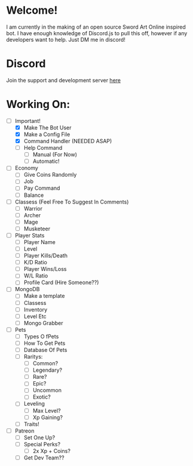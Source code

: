 # Welcome!
I am currently in the making of an open source Sword Art Online inspired bot. I have enough knowledge of Discord.js to pull this off, however if any developers want to help. Just DM me in discord!
# Discord
Join the support and development server [here](https://discord.gg/7smbQAM)
# Working On:
- [ ] Important!
  - [x] Make The Bot User
  - [x] Make a Config File
  - [x] Command Handler (NEEDED ASAP)
  - [ ] Help Command
    - [ ] Manual (For Now)
    - [ ] Automatic!
  
- [ ] Economy
  - [ ] Give Coins Randomly
  - [ ] Job
  - [ ] Pay Command
  - [ ] Balance
  
- [ ] Classess (Feel Free To Suggest In Comments)
  - [ ] Warrior
  - [ ] Archer
  - [ ] Mage
  - [ ] Musketeer

- [ ] Player Stats
  - [ ] Player Name
  - [ ] Level
  - [ ] Player Kills/Death
  - [ ] K/D Ratio
  - [ ] Player Wins/Loss
  - [ ] W/L Ratio
  - [ ] Profile Card (Hire Someone??)
  
- [ ] MongoDB
  - [ ] Make a template
  - [ ] Classess
  - [ ] Inventory
  - [ ] Level Etc
  - [ ] Mongo Grabber
  
- [ ] Pets
  - [ ] Types O fPets
  - [ ] How To Get Pets
  - [ ] Database Of Pets
  - [ ] Raritys:
    - [ ] Common?
    - [ ] Legendary?
    - [ ] Rare?
    - [ ] Epic?
    - [ ] Uncommon
    - [ ] Exotic?
  - [ ] Leveling
    - [ ] Max Level?
    - [ ] Xp Gaining?
  - [ ] Traits!
 
- [ ] Patreon
  - [ ] Set One Up?
  - [ ] Special Perks?
    - [ ] 2x Xp + Coins?
  - [ ] Get Dev Team??

